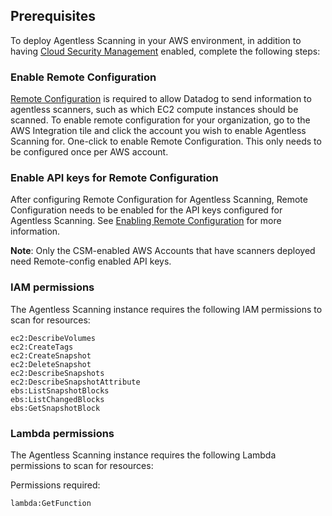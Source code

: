 
## Prerequisites

To deploy Agentless Scanning in your AWS environment, in addition to having [Cloud Security Management][3] enabled, complete the following steps:

### Enable Remote Configuration

[Remote Configuration][1] is required to allow Datadog to send information to agentless scanners, such as which EC2 compute instances should be scanned. To enable remote configuration for your organization, go to the AWS Integration tile and click the account you wish to enable Agentless Scanning for. One-click to enable Remote Configuration. This only needs to be configured once per AWS account.

### Enable API keys for Remote Configuration

After configuring Remote Configuration for Agentless Scanning, Remote Configuration needs to be enabled for the API keys configured for Agentless Scanning. See [Enabling Remote Configuration][2] for more information.

**Note**: Only the CSM-enabled AWS Accounts that have scanners deployed need Remote-config enabled API keys.

###  IAM permissions

The Agentless Scanning instance requires the following IAM permissions to scan for resources:

```
ec2:DescribeVolumes
ec2:CreateTags
ec2:CreateSnapshot
ec2:DeleteSnapshot
ec2:DescribeSnapshots
ec2:DescribeSnapshotAttribute
ebs:ListSnapshotBlocks
ebs:ListChangedBlocks
ebs:GetSnapshotBlock
```

### Lambda permissions

The Agentless Scanning instance requires the following Lambda permissions to scan for resources:

Permissions required:
```
lambda:GetFunction
```


[1]: /agent/remote_config/?tab=configurationyamlfile
[2]: /agent/remote_config/?tab=configurationyamlfile#enabling-remote-configuration
[3]: /security/cloud_security_management/setup
